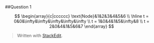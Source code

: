 ##Question 1

$$
\begin{array}{c|cccccc}
\text{Node}&1&2&3&4&5&6 \\
\hline
t = 0&0&\infty&\infty&\infty&\infty&\infty \\
t = 1&0&4&1&5&\infty&8 \\
t = 2&0&4&1&5&6&7 
\end{array}
$$

> Written with [StackEdit](https://stackedit.io/).